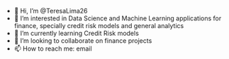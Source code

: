 - 👋 Hi, I’m @TeresaLima26
- 👀 I’m interested in Data Science and Machine Learning applications for finance, specially credit risk models and general analytics
- 🌱 I’m currently learning Credit Risk models
- 💞️ I’m looking to collaborate on finance projects 
- 📫 How to reach me: email 

<!---
TeresaLima26/TeresaLima26 is a ✨ special ✨ repository because its `README.md` (this file) appears on your GitHub profile.
You can click the Preview link to take a look at your changes.
--->
